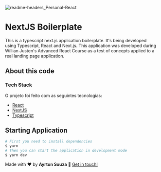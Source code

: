 
![readme-headers_Personal-React](https://user-images.githubusercontent.com/30063455/110695632-e3c96100-81c8-11eb-9524-97722d37eefd.png)

# NextJS Boilerplate
This is a typescript next.js application boilerplate. It's being developed using Typescript, React and Next.js. This application was developed during Willian Justen's Advanced React Course as a test of concepts applied to a real landing page application.

## About this code


### Tech Stack

O projeto foi feito com as seguintes tecnologias:

- [React](https://reactjs.org/)
- [NextJS](https://nextjs.org/)
- [Typescript](https://www.typescriptlang.org/)

## Starting Application

```sh
# First you need to install dependencies
$ yarn
# Then you can start the application in development mode
$ yarn dev
```

Made with ❤️ by **Ayrton Souza** :wave: [Get in touch!](https://ayrtonsouza.com/)
